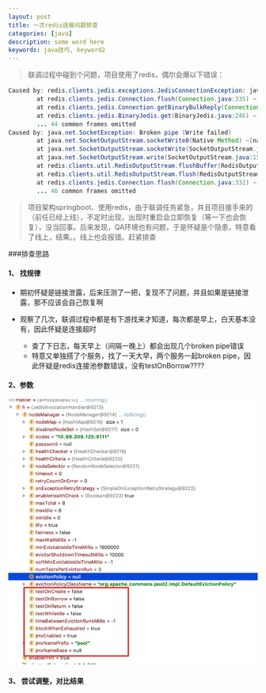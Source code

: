 ```yaml
---
layout: post
title: 一次redis连接问题排查
categories: [java]
description: some word here
keywords: java技巧, keyword2
---
```


> 联调过程中碰到个问题，项目使用了redis，偶尔会爆以下错误：

```java
Caused by: redis.clients.jedis.exceptions.JedisConnectionException: java.net.SocketException: Broken pipe (Write failed)
        at redis.clients.jedis.Connection.flush(Connection.java:335) ~[jedis-2.9.3.jar!/:na]
        at redis.clients.jedis.Connection.getBinaryBulkReply(Connection.java:258) ~[jedis-2.9.3.jar!/:na]
        at redis.clients.jedis.BinaryJedis.get(BinaryJedis.java:246) ~[jedis-2.9.3.jar!/:na]
        ... 44 common frames omitted
Caused by: java.net.SocketException: Broken pipe (Write failed)
        at java.net.SocketOutputStream.socketWrite0(Native Method) ~[na:1.8.0_211]
        at java.net.SocketOutputStream.socketWrite(SocketOutputStream.java:111) ~[na:1.8.0_211]
        at java.net.SocketOutputStream.write(SocketOutputStream.java:155) ~[na:1.8.0_211]
        at redis.clients.util.RedisOutputStream.flushBuffer(RedisOutputStream.java:52) ~[jedis-2.9.3.jar!/:na]
        at redis.clients.util.RedisOutputStream.flush(RedisOutputStream.java:216) ~[jedis-2.9.3.jar!/:na]
        at redis.clients.jedis.Connection.flush(Connection.java:332) ~[jedis-2.9.3.jar!/:na]
        ... 46 common frames omitted
```

> 项目架构springboot、使用redis，由于联调任务紧急，并且项目接手来的（前任已经上线），不定时出现，出现时重启会立即恢复（等一下也会恢复），没当回事。后来发现，QA环境也有问题，于是怀疑是个隐患，特意看了线上，结果。。线上也会报错。赶紧排查

###排查思路

#### 1、 找规律

- 期初怀疑是链接泄露，后来压测了一把，复现不了问题，并且如果是链接泄露，那不应该会自己恢复啊

- 观察了几次，联调过程中都是有下游找来才知道，每次都是早上，白天基本没有，因此怀疑是连接超时
  - 查了下日志，每天早上（间隔一晚上）都会出现几个broken pipe错误
  - 特意又单独搭了个服务，找了一天大早，两个服务一起broken pipe，因此怀疑是redis连接池参数错误，没有testOnBorrow????

#### 2、参数

![image-20200324100203885](2020-03-24-记录一次redis问题.assets/image-20200324100203885.png)

#### 3、 尝试调整，对比结果

